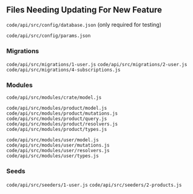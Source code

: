 ## Files Needing Updating For New Feature

`code/api/src/config/database.json` (only required for testing)

`code/api/src/config/params.json`

### Migrations
`code/api/src/migrations/1-user.js`
`code/api/src/migrations/2-user.js`
`code/api/src/migrations/4-subscriptions.js`

### Modules
`code/api/src/modules/crate/model.js`

`code/api/src/modules/product/model.js`
`code/api/src/modules/product/mutations.js`
`code/api/src/modules/product/query.js`
`code/api/src/modules/product/resolvers.js`
`code/api/src/modules/product/types.js`

`code/api/src/modules/user/model.js`
`code/api/src/modules/user/mutations.js`
`code/api/src/modules/user/resolvers.js`
`code/api/src/modules/user/types.js`

### Seeds
`code/api/src/seeders/1-user.js`
`code/api/src/seeders/2-products.js`
